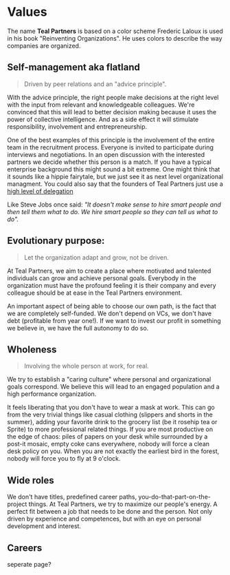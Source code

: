 # Values 
The name **Teal Partners** is based on a color scheme Frederic Laloux is used in his book "Reinventing Organizations". He uses colors to describe the way companies are organized.


## Self-management aka flatland
>Driven by peer relations and an "advice principle".

With the advice principle, the right people make decisions at the right level with the input from relevant and knowledgeable colleagues.
We're convinced that this will lead to better decision making because it uses the power of collective intelligence. And as a side effect it will stimulate responsibility, involvement and entrepreneurship.

One of the best examples of this principle is the involvement of the entire team in the recruitment process. Everyone is invited to participate during interviews and negotiations. 
In an open discussion with the interested partners we decide whether this person is a match. If you have a typical enterprise background this might sound a bit extreme. One might think that it sounds like a hippie fairytale, but we just see it as next level organizational managment. You could also say that the founders of Teal Partners just use a [high level of delegation](https://medium.com/@jurgenappelo/the-7-levels-of-delegation-672ec2a48103)

Like Steve Jobs once said: _"It doesn't make sense to hire smart people and then tell them what to do. We hire smart people so they can tell us what to do"._


## Evolutionary purpose: 
>Let the organization adapt and grow, not be driven.

At Teal Partners, we aim to create a place where motivated and talented individuals can grow and achieve personal goals. 
Everybody in the organization must have the profound feeling it is their company and every colleague should be at ease in the Teal Partners environment.

An important aspect of being able to choose our own path, is the fact that we are completely self-funded. We don't depend on VCs, we don't have debt (profitable from year one!).
If we want to invest our profit in something we believe in, we have the full autonomy to do so.

## Wholeness
>Involving the whole person at work, for real.

We try to establish a "caring culture" where personal and organizational goals correspond. We believe this will lead to an engaged population and a high performance organization.

It feels liberating that you don't have to wear a mask at work. This can go from the very trivial things like casual clothing (slippers and shorts in the summer), adding your favorite drink to the grocery list (be it rosehip tea or Sprite) to more professional related things. If you are most productive on the edge of chaos: piles of papers on your desk while surrounded by a post-it mosaic, empty coke cans everywhere, nobody will force a clean desk policy on you. 
When you are not exactly the earliest bird in the forest, nobody will force you to fly at 9 o'clock.


## Wide roles
We don't have titles, predefined career paths, you-do-that-part-on-the-project things. At Teal Partners, we try to maximize our people's energy. A perfect fit between a job that needs to be done and the person. Not only driven by experience and competences, but with an eye on personal development and interest. 

## Careers
seperate page?
